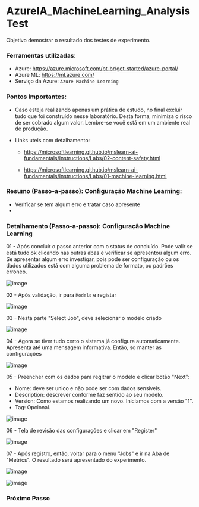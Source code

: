 # AzureIA_MachineLearning_AnalysisTest
Objetivo demostrar o resultado dos testes de experimento.

### Ferramentas utilizadas:

- Azure: https://azure.microsoft.com/pt-br/get-started/azure-portal/
- Azure ML: https://ml.azure.com/
- Serviço da Azure: ``` Azure Machine Learning ```

### Pontos Importantes:

 - Caso esteja realizando apenas um prática de estudo, no final excluir tudo que foi construído nesse laboratório. Desta forma, minimiza o risco de ser cobrado algum valor. Lembre-se você está em um ambiente real de produção.
 - Links uteis com detalhamento:
   
    * https://microsoftlearning.github.io/mslearn-ai-fundamentals/Instructions/Labs/02-content-safety.html
      
    * https://microsoftlearning.github.io/mslearn-ai-fundamentals/Instructions/Labs/01-machine-learning.html

### Resumo (Passo-a-passo): Configuração Machine Learning:

 - Verificar se tem algum erro e tratar caso apresente
 - 
   
### Detalhamento (Passo-a-passo): Configuração Machine Learning

01 - Após concluir o passo anterior com o status de concluído. Pode valir se está tudo ok clicando nas outras abas e verificar se apresentou algum erro. Se apresentar algum erro investigar, pois pode ser configuração ou os dados utilizados está com alguma problema de formato, ou padrões erroneo.

![image](https://github.com/user-attachments/assets/47923b9c-424f-4faf-b0d6-3c376c8623c0)

02 - Após validação, ir para ``` Models ``` e registar

![image](https://github.com/user-attachments/assets/e8a46d45-dd9f-4156-88a6-27f1ced7dd5f)

03 - Nesta parte "Select Job", deve selecionar o modelo criado

![image](https://github.com/user-attachments/assets/2f352779-7463-4ed7-9551-d6957a7a6eef)

04 - Agora se tiver tudo certo o sistema já configura automaticamente. Apresenta até uma mensagem informativa. Então, so manter as configurações

![image](https://github.com/user-attachments/assets/1c25ff4a-3cb9-4070-8ea2-86ae4596d19c)

05 - Preencher com os dados para regitrar o modelo e clicar botão "Next":
   * Nome: deve ser unico e não pode ser com dados sensiveis.
   * Description: descrever conforme faz sentido ao seu modelo.
   * Version: Como estamos realizando um novo. Iniciamos com a versão "1".
   * Tag: Opcional.
   
   ![image](https://github.com/user-attachments/assets/d0add228-6c50-49ec-9e0c-affad3ca8373)

06 - Tela de revisão das configurações e clicar em "Register"

![image](https://github.com/user-attachments/assets/68198c9c-fe04-4174-ba4a-34ee4875a7b7)

07 - Após registro, então, voltar para o menu "Jobs" e ir na Aba de "Metrics". O resultado será apresentado do experimento.

![image](https://github.com/user-attachments/assets/b8c3e375-a375-4565-98e1-6a7bd7607704)

![image](https://github.com/user-attachments/assets/ae2495e7-21f9-4e0d-b4c9-854a7484f79d)

### Próximo Passo


